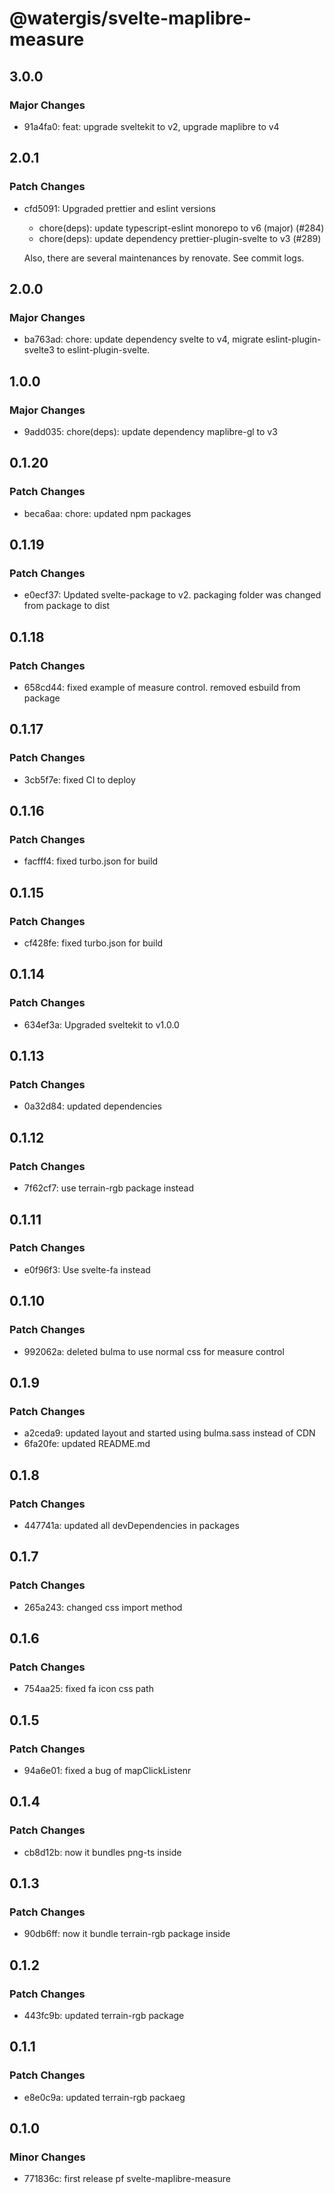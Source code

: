 # @watergis/svelte-maplibre-measure

## 3.0.0

### Major Changes

- 91a4fa0: feat: upgrade sveltekit to v2, upgrade maplibre to v4

## 2.0.1

### Patch Changes

- cfd5091: Upgraded prettier and eslint versions

  - chore(deps): update typescript-eslint monorepo to v6 (major) (#284)
  - chore(deps): update dependency prettier-plugin-svelte to v3 (#289)

  Also, there are several maintenances by renovate. See commit logs.

## 2.0.0

### Major Changes

- ba763ad: chore: update dependency svelte to v4, migrate eslint-plugin-svelte3 to eslint-plugin-svelte.

## 1.0.0

### Major Changes

- 9add035: chore(deps): update dependency maplibre-gl to v3

## 0.1.20

### Patch Changes

- beca6aa: chore: updated npm packages

## 0.1.19

### Patch Changes

- e0ecf37: Updated svelte-package to v2. packaging folder was changed from package to dist

## 0.1.18

### Patch Changes

- 658cd44: fixed example of measure control. removed esbuild from package

## 0.1.17

### Patch Changes

- 3cb5f7e: fixed CI to deploy

## 0.1.16

### Patch Changes

- facfff4: fixed turbo.json for build

## 0.1.15

### Patch Changes

- cf428fe: fixed turbo.json for build

## 0.1.14

### Patch Changes

- 634ef3a: Upgraded sveltekit to v1.0.0

## 0.1.13

### Patch Changes

- 0a32d84: updated dependencies

## 0.1.12

### Patch Changes

- 7f62cf7: use terrain-rgb package instead

## 0.1.11

### Patch Changes

- e0f96f3: Use svelte-fa instead

## 0.1.10

### Patch Changes

- 992062a: deleted bulma to use normal css for measure control

## 0.1.9

### Patch Changes

- a2ceda9: updated layout and started using bulma.sass instead of CDN
- 6fa20fe: updated README.md

## 0.1.8

### Patch Changes

- 447741a: updated all devDependencies in packages

## 0.1.7

### Patch Changes

- 265a243: changed css import method

## 0.1.6

### Patch Changes

- 754aa25: fixed fa icon css path

## 0.1.5

### Patch Changes

- 94a6e01: fixed a bug of mapClickListenr

## 0.1.4

### Patch Changes

- cb8d12b: now it bundles png-ts inside

## 0.1.3

### Patch Changes

- 90db6ff: now it bundle terrain-rgb package inside

## 0.1.2

### Patch Changes

- 443fc9b: updated terrain-rgb package

## 0.1.1

### Patch Changes

- e8e0c9a: updated terrain-rgb packaeg

## 0.1.0

### Minor Changes

- 771836c: first release pf svelte-maplibre-measure
